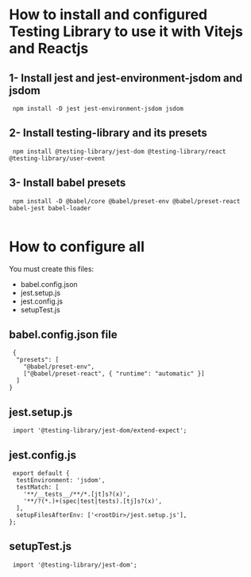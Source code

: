 
# How to install and configured Testing Library to use it with Vitejs and Reactjs

## 1- Install jest and jest-environment-jsdom and jsdom
``` console
 npm install -D jest jest-environment-jsdom jsdom
 ```

## 2- Install testing-library and its presets
``` console
 npm install @testing-library/jest-dom @testing-library/react @testing-library/user-event
 ```
 
## 3- Install babel presets
``` console
 npm install -D @babel/core @babel/preset-env @babel/preset-react babel-jest babel-loader
 
 ```
 # How to configure all
 You must create this files:
 - babel.config.json
 - jest.setup.js
 - jest.config.js
 - setupTest.js


 ## babel.config.json file
 
``` console
 {
  "presets": [
    "@babel/preset-env",
    ["@babel/preset-react", { "runtime": "automatic" }]
  ]
}
``` 

## jest.setup.js

``` console
 import '@testing-library/jest-dom/extend-expect';

``` 

## jest.config.js

``` console 
 export default {
  testEnvironment: 'jsdom',
  testMatch: [
    '**/__tests__/**/*.[jt]s?(x)',
    '**/?(*.)+(spec|test|tests).[tj]s?(x)',
  ],
  setupFilesAfterEnv: ['<rootDir>/jest.setup.js'],
};

```

## setupTest.js

```console
 import '@testing-library/jest-dom';

```




